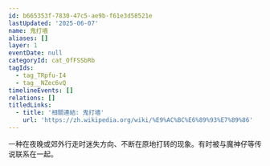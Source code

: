 ```yaml
---
id: b665353f-7830-47c5-ae9b-f61e3d58521e
lastUpdated: '2025-06-07'
name: 鬼打墙
aliases: []
layer: 1
eventDate: null
categoryId: cat_OfFSSbRb
tagIds:
  - tag_TRpfu-I4
  - tag__NZec6vQ
timelineEvents: []
relations: []
titledLinks:
  - title: '相關連結: 鬼打墙'
    url: 'https://zh.wikipedia.org/wiki/%E9%AC%BC%E6%89%93%E7%89%86'
---
```

一种在夜晚或郊外行走时迷失方向、不断在原地打转的现象。有时被与魔神仔等传说联系在一起。
